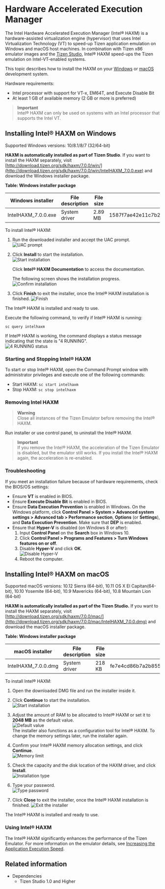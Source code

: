 # Hardware Accelerated Execution Manager

The Intel Hardware Accelerated Execution Manager (Intel&reg; HAXM) is a hardware-assisted virtualization engine (hypervisor) that uses Intel Virtualization Technology (VT) to speed-up Tizen application emulation on Windows and macOS host machines. In combination with Tizen x86 emulator images and the [Tizen Studio](../index.md), Intel&reg; HAXM speed-ups the Tizen emulation on Intel-VT-enabled systems.

This topic describes how to install the HAXM on your [Windows](#on_Windows) or [macOS](#on_MacOS) development system.

Hardware requirements:

- Intel processor with support for VT-x, EM64T, and Execute Disable Bit
- At least 1 GB of available memory (2 GB or more is preferred)

> **Important**   
> Intel&reg; HAXM can only be used on systems with an Intel processor that supports the Intel VT.

<a name="on_Windows"></a>
## Installing Intel&reg; HAXM on Windows

Supported Windows versions: 10/8.1/8/7 (32/64-bit)

**HAXM is automatically installed as part of Tizen Studio**. If you want to install the HAXM separately, visit [http://download.tizen.org/sdk/haxm/7.0.0/win/](http://download.tizen.org/sdk/haxm/7.0.0/win/IntelHAXM_7.0.0.exe) and download the Windows installer package.

**Table: Windows installer package**

| Windows installer                        | File description | File size | MD5 checksum                     |
|----------------------------------------|----------------|---------|--------------------------------|
| IntelHAXM_7.0.0.exe | System driver    | 2.89 MB   | 1587f7ae42e11c7b22dc674fd776ce252b6a19152e7ca416a748e2bdbf2b36c5 |

To install Intel&reg; HAXM:

1. Run the downloaded installer and accept the UAC prompt.  
   ![UAC prompt](./media/hardware_uac_prompt.png)

2. Click **Install** to start the installation.  
![Start installation](./media/hardware_start_instal.png)  

	Click **Intel&reg; HAXM Documentation** to access the documentation.

	The following screen shows the installation progress.  
	![Confirm installation](./media/hardware_instal.png)

3. Click **Finish** to exit the installer, once the Intel&reg; HAXM installation is finished.
![Finish](./media/hardware_finish.png)

The Intel&reg; HAXM is installed and ready to use.

Execute the following command, to verify if Intel&reg; HAXM is running:

```
sc query intelhaxm 
```

If Intel&reg; HAXM is working, the command displays a status message indicating that the state is "4 RUNNING".  
![4 RUNNING status](./media/hardware_4_running.png)

### Starting and Stopping Intel&reg; HAXM

To start or stop Intel&reg; HAXM, open the Command Prompt window with administrator privileges and execute one of the following commands:

- Start HAXM: `sc start intelhaxm`
- Stop HAXM: `sc stop intelhaxm`

### Removing Intel HAXM

> **Warning**  
> Close all instances of the Tizen Emulator before removing the Intel&reg; HAXM.

Run installer or use control panel, to uninstall the Intel&reg; HAXM.

> **Important**  
> If you remove the Intel&reg; HAXM, the acceleration of the Tizen Emulator is disabled, but the emulator still works. If you install the Intel&reg; HAXM again, the acceleration is re-enabled.

### Troubleshooting

If you meet an installation failure because of hardware requirements, check the BIOS/OS settings:

- Ensure **VT** is enabled in BIOS.
- Ensure **Execute Disable Bit** is enabled in BIOS.
- Ensure **Data Execution Prevention** is enabled in Windows. On the Windows platform, click **Control Panel > System > Advanced system settings > Advanced tab > Performance section**, **Options** (or **Settings**), and **Data Execution Prevention**. Make sure that **DEP** is enabled.
- Ensure that **Hyper-V** is disabled (on Windows 8 or after):  
  1. Input **Control Panel** on the **Search** box in Windows 10.  
  2. Click **Control Panel > Programs and Features > Turn Windows features on or off**.
  3. Disable **Hyper-V** and click **OK**.  
     ![Disable Hyper-V](./media/hardware_hyper_v.png)  
  4. Reboot the computer.

<a name="on_MacOS"></a>
## Installing Intel&reg; HAXM on macOS

Supported macOS versions: 10.12 Sierra (64-bit), 10.11 OS X El Capitan(64-bit), 10.10 Yosemite (64-bit), 10.9 Mavericks (64-bit), 10.8 Mountain Lion (64-bit)

**HAXM is automatically installed as part of the Tizen Studio.** If you want to install the HAXM separately, visit [http://download.tizen.org/sdk/haxm/7.0.0/mac/](http://download.tizen.org/sdk/haxm/7.0.0/mac/IntelHAXM_7.0.0.dmg) and download the macOS installer package.

**Table: Windows installer package**

| macOS installer                          | File description | File size | MD5 checksum                     |
|----------------------------------------|----------------|---------|--------------------------------|
| IntelHAXM_7.0.0.dmg | System driver    | 218 KB    | fe7e4cd86b7a2b85591397fd6bf2ef43e7b088bfc72badab0c4d3532a65c2a2f |

To install Intel&reg; HAXM:

1. Open the downloaded DMG file and run the installer inside it.

2. Click **Continue** to start the installation.  
![Start installation](./media/hardware_os_start_instal.png)

3. Adjust the amount of RAM to be allocated to Intel&reg; HAXM or set it to **2048 MB** as the default value.  
![Default value](./media/hardware_os_default.png)  
The installer also functions as a configuration tool for Intel&reg; HAXM. To change the memory settings later, run the installer again.

4. Confirm your Intel&reg; HAXM memory allocation settings, and click **Continue**.  
![Memory limit](./media/hardware_os_continue.png)

5. Check the capacity and the disk location of the HAXM driver, and click **Install**.  
![Installation type](./media/hardware_os_instal.png)

6. Type your password.  
	![Type password](./media/hardware_os_pass.png)

7. Click **Close** to exit the installer, once the Intel&reg; HAXM installation is finished.
![Exit the installer](./media/hardware_os_close.png)

The Intel&reg; HAXM is installed and ready to use.

### Using Intel&reg; HAXM

The Intel&reg; HAXM significantly enhances the performance of the Tizen Emulator. For more information on the emulator details, see [Increasing the Application Execution Speed](../common-tools/emulator.md#speed).


## Related information
* Dependencies
  - Tizen Studio 1.0 and Higher
